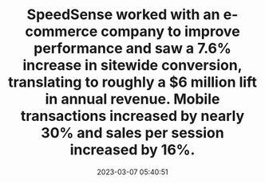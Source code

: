 ---
layout: post
title:  "SpeedSense worked with an e-commerce company to improve performance and saw a 7.6%  increase in sitewide conversion, translating to roughly a $6 million lift in annual revenue. Mobile transactions increased by nearly 30% and sales per session increased by 16%."
storySource: "https://www.speedsense.com/web-performance-impact-ecommerce-revenue"
date:   2023-03-07 05:40:51
tags:
 - conversion rate
 - revenue
 - "2021"
---